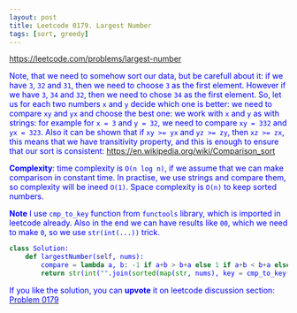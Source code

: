 ```yaml
---
layout: post
title: Leetcode 0179. Largest Number
tags: [sort, greedy]
---
```


<a href="https://leetcode.com/problems/largest-number"> <font color = blue>https://leetcode.com/problems/largest-number

Note, that we need to somehow sort our data, but be carefull about it: if we have `3`, `32` and `31`, then we need to choose `3` as the first element. However if we have `3`, `34` and `32`, then we need to chose `34` as the first element. So, let us for each two numbers `x` and `y` decide which one is better: we need to compare `xy` and `yx` and choose the best one: we work with `x` and `y` as with strings: for example for `x = 3` and `y = 32`, we need to compare `xy = 332` and `yx = 323`. Also it can be shown that if `xy >= yx` and `yz >= zy`, then `xz >= zx`, this means that we have transitivity property, and this is enough to ensure that our sort is consistent: https://en.wikipedia.org/wiki/Comparison_sort 

**Complexity**: time complexity is `O(n log n)`, if we assume that we can make comparison in constant time. In practise, we use strings and compare them, so complexity will be ineed `O(1)`. Space complexity is `O(n)` to keep sorted numbers.

**Note** I use `cmp_to_key` function from `functools` library, which is imported in leetcode already. Also in the end we can have results like `00`, which we need to make `0`, so we use `str(int(...))` trick.

```python
class Solution:
    def largestNumber(self, nums):
        compare = lambda a, b: -1 if a+b > b+a else 1 if a+b < b+a else 0
        return str(int("".join(sorted(map(str, nums), key = cmp_to_key(compare)))))
```

If you like the solution, you can **upvote** it on leetcode discussion section:<a href="https://leetcode.com/problems/largest-number/discuss/863489/python-2-lines-solution-using-sort-explained"> <font color = blue>Problem 0179
